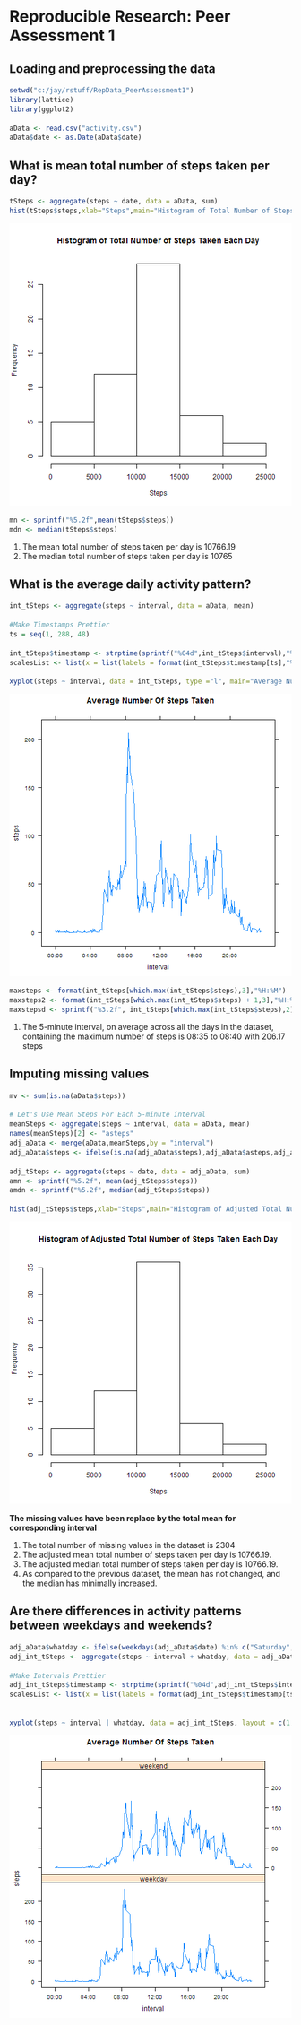 # Reproducible Research: Peer Assessment 1


## Loading and preprocessing the data

```r
setwd("c:/jay/rstuff/RepData_PeerAssessment1")
library(lattice)
library(ggplot2)

aData <- read.csv("activity.csv")
aData$date <- as.Date(aData$date)
```


## What is mean total number of steps taken per day?

```r
tSteps <- aggregate(steps ~ date, data = aData, sum)
hist(tSteps$steps,xlab="Steps",main="Histogram of Total Number of Steps Taken Each Day")
```

![plot of chunk totalsteps](figure/totalsteps.png) 

```r
mn <- sprintf("%5.2f",mean(tSteps$steps))
mdn <- median(tSteps$steps)
```
1. The mean total number of steps taken per day is 10766.19
1. The median total number of steps taken per day is 10765  

## What is the average daily activity pattern?

```r
int_tSteps <- aggregate(steps ~ interval, data = aData, mean)

#Make Timestamps Prettier
ts = seq(1, 288, 48)

int_tSteps$timestamp <- strptime(sprintf("%04d",int_tSteps$interval),"%H%M")
scalesList <- list(x = list(labels = format(int_tSteps$timestamp[ts],"%H:%M"), at = int_tSteps$interval[ts]))

xyplot(steps ~ interval, data = int_tSteps, type ="l", main="Average Number Of Steps Taken", scales = scalesList)
```

![plot of chunk avgdaily](figure/avgdaily.png) 

```r
maxsteps <- format(int_tSteps[which.max(int_tSteps$steps),3],"%H:%M")
maxsteps2 <- format(int_tSteps[which.max(int_tSteps$steps) + 1,3],"%H:%M")
maxstepsd <- sprintf("%3.2f", int_tSteps[which.max(int_tSteps$steps),2])
```
1. The 5-minute interval, on average across all the days in the dataset, containing the maximum number of steps is 08:35 to 08:40 with 206.17 steps

## Imputing missing values

```r
mv <- sum(is.na(aData$steps))

# Let's Use Mean Steps For Each 5-minute interval
meanSteps <- aggregate(steps ~ interval, data = aData, mean)
names(meanSteps)[2] <- "asteps"
adj_aData <- merge(aData,meanSteps,by = "interval")
adj_aData$steps <- ifelse(is.na(adj_aData$steps),adj_aData$asteps,adj_aData$steps)

adj_tSteps <- aggregate(steps ~ date, data = adj_aData, sum)
amn <- sprintf("%5.2f", mean(adj_tSteps$steps))
amdn <- sprintf("%5.2f", median(adj_tSteps$steps))

hist(adj_tSteps$steps,xlab="Steps",main="Histogram of Adjusted Total Number of Steps Taken Each Day")
```

![plot of chunk missvalues](figure/missvalues.png) 

**The missing values have been replace by the total mean for corresponding interval**

1. The  total number of missing values in the dataset is 2304
1. The adjusted mean total number of steps taken per day is 10766.19.
1. The adjusted median total number of steps taken per day is 10766.19.
1. As compared to the previous dataset, the mean has not changed, and the median has minimally increased.

## Are there differences in activity patterns between weekdays and weekends?

```r
adj_aData$whatday <- ifelse(weekdays(adj_aData$date) %in% c("Saturday", "Sunday"),"weekend","weekday")
adj_int_tSteps <- aggregate(steps ~ interval + whatday, data = adj_aData, mean)

#Make Intervals Prettier
adj_int_tSteps$timestamp <- strptime(sprintf("%04d",adj_int_tSteps$interval),"%H%M")
scalesList <- list(x = list(labels = format(adj_int_tSteps$timestamp[ts],"%H:%M"), at = adj_int_tSteps$interval[ts]))


xyplot(steps ~ interval | whatday, data = adj_int_tSteps, layout = c(1,2), type ="l", main="Average Number Of Steps Taken", scales = scalesList)
```

![plot of chunk weekend](figure/weekend.png) 
